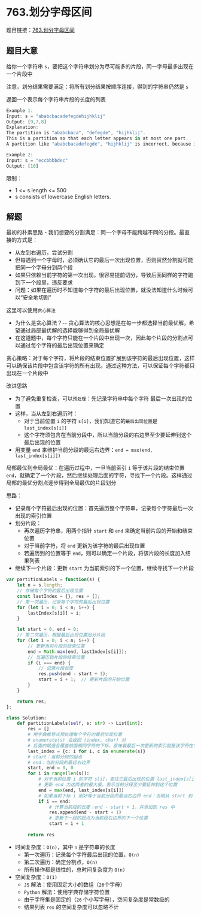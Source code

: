 # 763.划分字母区间

题目链接：[763.划分字母区间](https://leetcode.cn/problems/partition-labels/)

## 题目大意

给你一个字符串 `s`，要把这个字符串划分为尽可能多的片段，同一字母最多出现在一个片段中

注意，划分结果需要满足：将所有划分结果按顺序连接，得到的字符串仍然是 `s` 

返回一个表示每个字符串片段的长度的列表

```js
Example 1:
Input: s = "ababcbacadefegdehijhklij"
Output: [9,7,8]
Explanation:
The partition is "ababcbaca", "defegde", "hijhklij".
This is a partition so that each letter appears in at most one part.
A partition like "ababcbacadefegde", "hijhklij" is incorrect, because it splits s into less parts.

Example 2:
Input: s = "eccbbbbdec"
Output: [10]
```

限制：
- 1 <= s.length <= 500
- s consists of lowercase English letters.

## 解题

最初的朴素思路 - 我们想要的分割满足：同一个字母不能跨越不同的分段。最直接的方式是：
- 从左到右遍历，尝试分割
- 但每遇到一个字母时，必须确认它的最后一次出现位置，否则贸然分割就可能把同一个字母分到两个段
- 如果只依赖当前字符的第一次出现，很容易提前切分，导致后面同样的字符跑到下一个段里，违反要求
- 问题：如果在遍历时不知道每个字符的最后出现位置，就没法知道什么时候可以“安全地切割”

这里可以使用`贪心算法`
- 为什么是贪心算法？-- 贪心算法的核心思想是在每一步都选择当前最优解，希望通过局部最优解的选择能够得到全局最优解
- 在这道题中，每个字符只能在一个片段中出现一次，因此每个片段的分割点可以通过每个字符的最后出现位置来确定

贪心策略：对于每个字符，将片段的结束位置扩展到该字符的最后出现位置，这样可以确保该片段中包含该字符的所有出现。通过这种方法，可以保证每个字符都只出现在一个片段中

改进思路
- 为了避免重复检查，可以`预处理`：先记录字符串中每个字符 最后一次出现的位置
- 这样，当从左到右遍历时：
  - 对于当前位置 `i` 的字符 `s[i]`，我们知道它的`最后出现位置`是 `last_index[s[i]]`
  - 这个字符须包含在当前分段中，所以当前分段的右边界至少要延伸到这个最后出现的位置
- 用变量 `end` 来维护当前分段的最远右边界：`end = max(end, last_index[s[i]])`

局部最优到全局最优：在遍历过程中，一旦当前索引 `i` 等于该片段的结束位置 `end`，就确定了一个片段，然后继续处理后面的字符，寻找下一个片段。这样通过局部的最优分割点逐步得到全局最优的片段划分

思路：
- 记录每个字符最后出现的位置：首先遍历整个字符串，记录每个字符最后一次出现的索引位置
- 划分片段：
  - 再次遍历字符串，用两个指针 `start` 和 `end` 来确定当前片段的开始和结束位置
  - 对于当前字符，将 `end` 更新为该字符的最后出现位置
  - 若遍历到的位置等于 `end`，则可以确定一个片段，将该片段的长度加入结果列表
- 继续下一个片段：更新 `start` 为当前索引的下一个位置，继续寻找下一个片段


```js
var partitionLabels = function(s) {
    let n = s.length;
    // 存储每个字符的最后出现位置
    const lastIndex = {}, res = [];
    // 第一次遍历，记录每个字符的最后出现位置
    for (let i = 0; i < n; i++) {
        lastIndex[s[i]] = i;
    }

    let start = 0, end = 0;
    // 第二次遍历，根据最后出现位置划分片段
    for (let i = 0; i < n; i++) {
        // 更新当前片段的结束位置
        end = Math.max(end, lastIndex[s[i]]);  
        // 当遍历到片段的结束位置
        if (i === end) {  
            // 记录片段长度
            res.push(end - start + 1);  
            start = i + 1;  // 更新片段的开始位置
        }
    }

    return res;
};
```
```python
class Solution:
    def partitionLabels(self, s: str) -> List[int]:
        res = []
        # 用字典推导式预处理每个字符的最后出现位置
        # enumerate(s) 会返回 (index, char) 对
        # 后面的赋值会覆盖前面相同字符的下标，意味着最后一次更新的索引就是该字符在字符串中的最后一次出现位置
        last_index = {c: i for i, c in enumerate(s)}
        # start：当前分段的起点
        # end：当前分段的最远右边界
        start, end = 0, 0
        for i in range(len(s)): 
            # 对于当前位置 i 的字符 s[i]，查找它最后出现的位置 last_index[s[i]]
            # 更新 end 为这两者的最大值，表示当前分段至少要延伸到这个位置
            end = max(end, last_index[s[i]])
            # 如果当前下标 i 刚好等于当前分段的最远右边界 end：说明从 start 到 end 范围内的所有字符都被完整覆盖，这一段可以安全分割
            if i == end:
                # 计算当前段的长度：end - start + 1，并添加到 res 中
                res.append(end - start + 1)
                # 更新下一段的起点为当前段右边界的下一个位置
                start = i + 1
        
        return res
```

- 时间复杂度：`O(n)`，其中 `n` 是字符串的长度
  - 第一次遍历：记录每个字符最后出现的位置，`O(n)`
  - 第二次遍历：确定分割点，`O(n)`
  - 所有操作都是线性的，总时间复杂度为 `O(n)`
- 空间复杂度：`O(1)`
  - `JS` 解法：使用固定大小的数组（`26`个字母）
  - `Python` 解法：使用字典存储字符位置
  - 由于字符集是固定的（`26` 个小写字母），空间复杂度是常数级的
  - 结果列表 `res` 的空间复杂度可以忽略不计